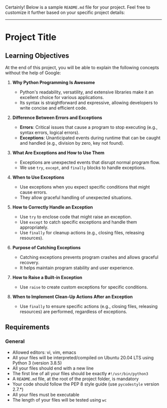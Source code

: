 Certainly! Below is a sample `README.md` file for your project. Feel free to customize it further based on your specific project details:

---

# Project Title

## Learning Objectives

At the end of this project, you will be able to explain the following concepts without the help of Google:

1. **Why Python Programming Is Awesome**
   - Python's readability, versatility, and extensive libraries make it an excellent choice for various applications.
   - Its syntax is straightforward and expressive, allowing developers to write concise and efficient code.

2. **Difference Between Errors and Exceptions**
   - **Errors**: Critical issues that cause a program to stop executing (e.g., syntax errors, logical errors).
   - **Exceptions**: Unanticipated events during runtime that can be caught and handled (e.g., division by zero, key not found).

3. **What Are Exceptions and How to Use Them**
   - Exceptions are unexpected events that disrupt normal program flow.
   - We use `try`, `except`, and `finally` blocks to handle exceptions.

4. **When to Use Exceptions**
   - Use exceptions when you expect specific conditions that might cause errors.
   - They allow graceful handling of unexpected situations.

5. **How to Correctly Handle an Exception**
   - Use `try` to enclose code that might raise an exception.
   - Use `except` to catch specific exceptions and handle them appropriately.
   - Use `finally` for cleanup actions (e.g., closing files, releasing resources).

6. **Purpose of Catching Exceptions**
   - Catching exceptions prevents program crashes and allows graceful recovery.
   - It helps maintain program stability and user experience.

7. **How to Raise a Built-in Exception**
   - Use `raise` to create custom exceptions for specific conditions.

8. **When to Implement Clean-Up Actions After an Exception**
   - Use `finally` to ensure specific actions (e.g., closing files, releasing resources) are performed, regardless of exceptions.

## Requirements

### General
- Allowed editors: vi, vim, emacs
- All your files will be interpreted/compiled on Ubuntu 20.04 LTS using Python 3 (version 3.8.5)
- All your files should end with a new line
- The first line of all your files should be exactly `#!/usr/bin/python3`
- A `README.md` file, at the root of the project folder, is mandatory
- Your code should follow the PEP 8 style guide (use `pycodestyle` version 2.7.*)
- All your files must be executable
- The length of your files will be tested using `wc`

